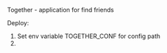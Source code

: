 Together - application for find friends

Deploy:
1) Set env variable TOGETHER_CONF for config path
2)